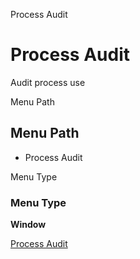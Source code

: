 
Process Audit
# Process Audit


Audit process use

Menu Path
## Menu Path



- Process Audit

Menu Type
### Menu Type

**Window**


[Process Audit](../../functional-guide/window/window-process-audit.md)